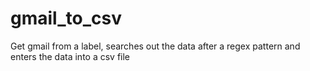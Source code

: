 # gmail_to_csv
Get gmail from a label, searches out the data after a regex pattern and enters the data into a csv file
